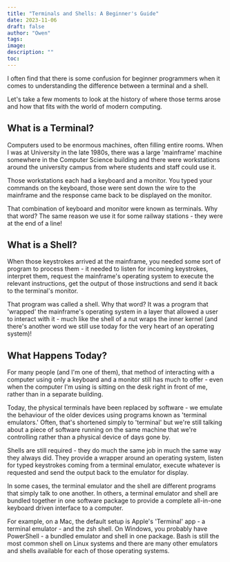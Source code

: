 ```yaml
---
title: "Terminals and Shells: A Beginner's Guide"
date: 2023-11-06
draft: false
author: "Owen"
tags:
image:
description: ""
toc:
---
```

I often find that there is some confusion for beginner programmers when it comes to understanding the difference between a terminal and a shell.

Let's take a few moments to look at the history of where those terms arose and how that fits with the world of modern computing.

## What is a Terminal?
Computers used to be enormous machines, often filling entire rooms. When I was at University in the late 1980s, there was a large 'mainframe' machine somewhere in the Computer Science building and there were workstations around the university campus from where students and staff could use it.

Those workstations each had a keyboard and a monitor. You typed your commands on the keyboard, those were sent down the wire to the mainframe and the response came back to be displayed on the monitor.

That combination of keyboard and monitor were known as terminals. Why that word? The same reason we use it for some railway stations - they were at the end of a line!

## What is a Shell?
When those keystrokes arrived at the mainframe, you needed some sort of program to process them - it needed to listen for incoming keystrokes, interpret them, request the mainframe's operating system to execute the relevant instructions, get the output of those instructions and send it back to the terminal's monitor.

That program was called a shell. Why that word? It was a program that 'wrapped' the mainframe's operating system in a layer that allowed a user to interact with it - much like the shell of a nut wraps the inner kernel (and there's another word we still use today for the very heart of an operating system)!

## What Happens Today?
For many people (and I'm one of them), that method of interacting with a computer using only a keyboard and a monitor still has much to offer - even when the computer I'm using is sitting on the desk right in front of me, rather than in a separate building.

Today, the physical terminals have been replaced by software - we emulate the behaviour of the older devices using programs known as 'terminal emulators.' Often, that's shortened simply to 'terminal' but we're still talking about a piece of software running on the same machine that we're controlling rather than a physical device of days gone by.

Shells are still required - they do much the same job in much the same way they always did. They provide a wrapper around an operating system, listen for typed keystrokes coming from a terminal emulator, execute whatever is requested and send the output back to the emulator for display.

In some cases, the terminal emulator and the shell are different programs that simply talk to one another. In others, a terminal emulator and shell are bundled together in one software package to provide a complete all-in-one keyboard driven interface to a computer.

For example, on a Mac, the default setup is Apple's 'Terminal' app - a terminal emulator - and the zsh shell. On Windows, you probably have PowerShell - a bundled emulator and shell in one package. Bash is still the most common shell on Linux systems and there are many other emulators and shells available for each of those operating systems.
